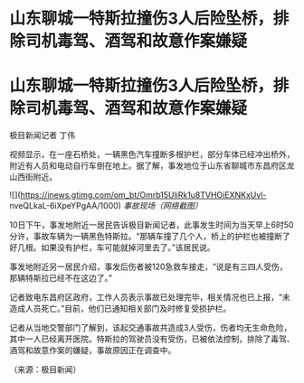 # 山东聊城一特斯拉撞伤3人后险坠桥，排除司机毒驾、酒驾和故意作案嫌疑

# 山东聊城一特斯拉撞伤3人后险坠桥，排除司机毒驾、酒驾和故意作案嫌疑

极目新闻记者 丁伟

视频显示，在一座石桥处，一辆黑色汽车撞断多根护栏，部分车体已经冲出桥外，附近有人员和电动自行车倒在地上。据了解，事发地位于山东省聊城市东昌府区龙山西街附近。

![](https://inews.gtimg.com/om_bt/Omrb15UliRk1u8TVHOiEXNKxUvl-
nveQLkaL-6iXpeYPgAA/1000) _事故现场（网络截图）_

10日下午，事发地附近一居民告诉极目新闻记者，此事发生时间为当天早上6时50分许，事故车辆为一辆黑色特斯拉。“那辆车撞了几个人，桥上的护栏也被撞断了好几根。如果没有护栏，车可能就掉河里去了。”该居民说。

事发地附近另一居民介绍，事发后伤者被120急救车接走，“说是有三四人受伤，那辆特斯拉已经不在这边了。”

记者致电东昌府区政府，工作人员表示事故已处理完毕，相关情况也已上报，“未造成人员死亡。”目前，他们已通知相关部门及时修复受损护栏。

记者从当地交警部门了解到，该起交通事故共造成3人受伤，伤者均无生命危险，其中一人已经离开医院。特斯拉的驾驶员没有受伤，已被依法控制，排除了毒驾、酒驾和故意作案的嫌疑，事故原因正在调查中。

（来源：极目新闻）

